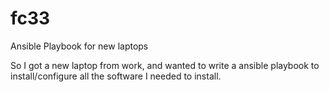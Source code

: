 # fc33
Ansible Playbook for new laptops


So I got a new laptop from work, and wanted to write a ansible playbook to install/configure all the software I needed to install.

